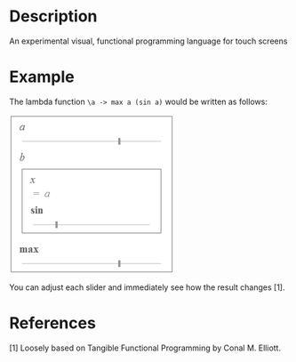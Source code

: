 Description
===========

An experimental visual, functional programming language for touch screens


Example
=======

The lambda function `\a -> max a (sin a)` would be written as follows:

![Example program](/examples/example4.png?raw=true)

You can adjust each slider and immediately see how the result changes [1].


References
==========

[1] Loosely based on Tangible Functional Programming by Conal M. Elliott.
